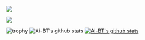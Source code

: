 <!-- header -->
<img src="https://capsule-render.vercel.app/api?type=cylinder&color=auto&text=AI%20Developer&fontAlignY=45&fontSize=40&height=150&animation=blinking&desc=Ai-BT&descAlignY=70">

<!--badge -->
<img src="https://img.shields.io/badge/Python-3766AB?style=flat-square&logo=Python&logoColor=white"/></a>

<!--trophy-->
![trophy](https://github-profile-trophy.vercel.app/?username=Ai-BT)
![Ai-BT's github stats](https://github-readme-stats.vercel.app/api?username=Ai-BT&show_icons=true)
[![Ai-BT's github stats](https://github-readme-stats.vercel.app/api/top-langs/?username=Ai-BT&show_icons=true&hide_border=true&title_color=004386&icon_color=004386&layout=compact)](https://github.com/Ai-BT)


